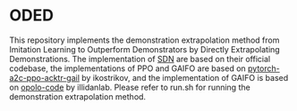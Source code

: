 # ODED
This repository implements the demonstration extrapolation method from Imitation Learning to Outperform Demonstrators by Directly Extrapolating Demonstrations. The implementation of <a href="https://github.com/gdebie/stochastic-deep-networks" target="_blank">SDN</a> are based on their official codebase, the implementations of PPO and GAIFO are based on 
<a href="https://github.com/ikostrikov/pytorch-a2c-ppo-acktr-gail/tree/master/a2c_ppo_acktr/algo" target="_blank">
pytorch-a2c-ppo-acktr-gail</a> by ikostrikov, and the implementation of GAIFO is based on 
<a href="https://github.com/illidanlab/opolo-code" target="_blank">opolo-code</a> by illidanlab. Please refer to run.sh for running the demonstration extrapolation method.
